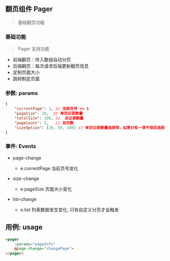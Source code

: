 ## 翻页组件 Pager

> 基础翻页功能


### 基础功能

> Pager 支持功能

- 前端翻页：传入数组自动分页
- 后端翻页：每次请求后端更新翻页信息
- 定制页面大小
- 跳转制定页面

### 参数: params

```json
{
    "currentPage": 1, // 当前页号 >= 1
    "pageSize": 20,  // 单页记录数量
    "totalSize": 100, //  总记录数量
    "pageCount": 5,   // 总页数
    "sizeOption": [20, 50, 100] // 单页记录数量选择项，如果只有一项不现实选择
}
```

### 事件: Events

* page-change
    - e.currentPage 当前页号变化

* size-change
    - e.pageSize 页面大小变化

* list-change
    - e.list 列表数据发生变化, 只有自定义分页才会触发

## 用例: usage

```html
<pager
    :params="pageInfo"
    @page-change="changePage">
</pager>
```